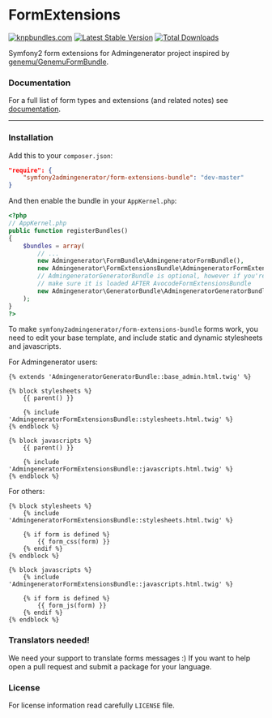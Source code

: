 FormExtensions
==============

[![knpbundles.com](http://knpbundles.com/symfony2admingenerator/FormExtensions/badge)](http://knpbundles.com/symfony2admingenerator/FormExtensions)
[![Latest Stable Version](https://poser.pugx.org/avocode/form-extensions-bundle/v/stable.png)](https://packagist.org/packages/avocode/form-extensions-bundle)
[![Total Downloads](https://poser.pugx.org/avocode/form-extensions-bundle/downloads.png)](https://packagist.org/packages/avocode/form-extensions-bundle)

Symfony2 form extensions for Admingenerator project inspired by 
[genemu/GenemuFormBundle](https://github.com/genemu/GenemuFormBundle).

### Documentation

For a full list of form types and extensions (and related notes)
see [documentation](Resources/doc/documentation.md).

--------------

### Installation

Add this to your `composer.json`:

```json
"require": {
    "symfony2admingenerator/form-extensions-bundle": "dev-master"
}
```

And then enable the bundle in your `AppKernel.php`:

```php
<?php
// AppKernel.php
public function registerBundles()
{
    $bundles = array(
        // ...
        new Admingenerator\FormBundle\AdmingeneratorFormBundle(),
        new Admingenerator\FormExtensionsBundle\AdmingeneratorFormExtensionsBundle(),
        // AdmingeneratorGeneratorBundle is optional, however if you're useing it
        // make sure it is loaded AFTER AvocodeFormExtensionsBundle
        new Admingenerator\GeneratorBundle\AdmingeneratorGeneratorBundle(),
    );
}
?>
```

To make `symfony2admingenerator/form-extensions-bundle` forms work, you need to edit your base 
template, and include static and dynamic stylesheets and javascripts. 

For Admingenerator users:

```html+django
{% extends 'AdmingeneratorGeneratorBundle::base_admin.html.twig' %}

{% block stylesheets %}
    {{ parent() }}

    {% include 'AdmingeneratorFormExtensionsBundle::stylesheets.html.twig' %}
{% endblock %}

{% block javascripts %}
    {{ parent() }}

    {% include 'AdmingeneratorFormExtensionsBundle::javascripts.html.twig' %}
{% endblock %}
```

For others:

```html+django
{% block stylesheets %}
    {% include 'AdmingeneratorFormExtensionsBundle::stylesheets.html.twig' %}
    
    {% if form is defined %}
        {{ form_css(form) }}
    {% endif %}
{% endblock %}

{% block javascripts %}
    {% include 'AdmingeneratorFormExtensionsBundle::javascripts.html.twig' %}
    
    {% if form is defined %}
        {{ form_js(form) }}
    {% endif %}
{% endblock %}
```

### Translators needed!

We need your support to translate forms messages :) 
If you want to help open a pull request and submit a package for your language.

### License

For license information read carefully `LICENSE` file. 
